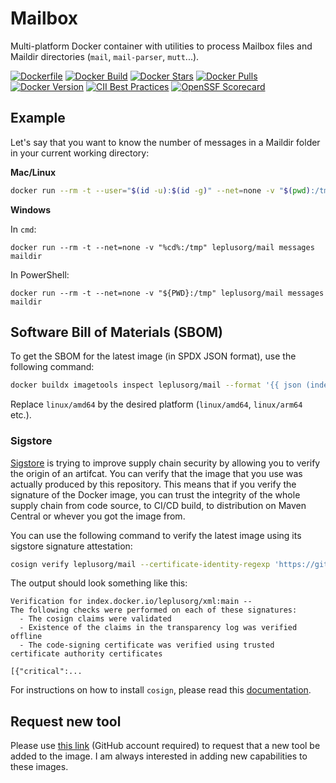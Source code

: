 # Mailbox

Multi-platform Docker container with utilities to process Mailbox files and Maildir directories (`mail`, `mail-parser`, `mutt`...).

[![Dockerfile](https://img.shields.io/badge/GitHub-Dockerfile-blue)](mail/Dockerfile)
[![Docker Build](https://github.com/leplusorg/docker-mail/workflows/Docker/badge.svg)](https://github.com/leplusorg/docker-mail/actions?query=workflow:"Docker")
[![Docker Stars](https://img.shields.io/docker/stars/leplusorg/mail)](https://hub.docker.com/r/leplusorg/mail)
[![Docker Pulls](https://img.shields.io/docker/pulls/leplusorg/mail)](https://hub.docker.com/r/leplusorg/mail)
[![Docker Version](https://img.shields.io/docker/v/leplusorg/mail?sort=semver)](https://hub.docker.com/r/leplusorg/mail)
[![CII Best Practices](https://bestpractices.coreinfrastructure.org/projects/10081/badge)](https://bestpractices.coreinfrastructure.org/projects/10081)
[![OpenSSF Scorecard](https://api.securityscorecards.dev/projects/github.com/leplusorg/docker-mail/badge)](https://securityscorecards.dev/viewer/?uri=github.com/leplusorg/docker-mail)

## Example

Let's say that you want to know the number of messages in a Maildir folder in your current working directory:

**Mac/Linux**

```bash
docker run --rm -t --user="$(id -u):$(id -g)" --net=none -v "$(pwd):/tmp" leplusorg/mail messages maildir
```

**Windows**

In `cmd`:

```batch
docker run --rm -t --net=none -v "%cd%:/tmp" leplusorg/mail messages maildir
```

In PowerShell:

```pwsh
docker run --rm -t --net=none -v "${PWD}:/tmp" leplusorg/mail messages maildir
```

## Software Bill of Materials (SBOM)

To get the SBOM for the latest image (in SPDX JSON format), use the
following command:

```bash
docker buildx imagetools inspect leplusorg/mail --format '{{ json (index .SBOM "linux/amd64").SPDX }}'
```

Replace `linux/amd64` by the desired platform (`linux/amd64`, `linux/arm64` etc.).

### Sigstore

[Sigstore](https://docs.sigstore.dev) is trying to improve supply
chain security by allowing you to verify the origin of an
artifcat. You can verify that the image that you use was actually
produced by this repository. This means that if you verify the
signature of the Docker image, you can trust the integrity of the
whole supply chain from code source, to CI/CD build, to distribution
on Maven Central or whever you got the image from.

You can use the following command to verify the latest image using its
sigstore signature attestation:

```bash
cosign verify leplusorg/mail --certificate-identity-regexp 'https://github\.com/leplusorg/docker-mail/\.github/workflows/.+' --certificate-oidc-issuer 'https://token.actions.githubusercontent.com'
```

The output should look something like this:

```text
Verification for index.docker.io/leplusorg/xml:main --
The following checks were performed on each of these signatures:
  - The cosign claims were validated
  - Existence of the claims in the transparency log was verified offline
  - The code-signing certificate was verified using trusted certificate authority certificates

[{"critical":...
```

For instructions on how to install `cosign`, please read this [documentation](https://docs.sigstore.dev/cosign/system_config/installation/).

## Request new tool

Please use [this link](https://github.com/leplusorg/docker-mail/issues/new?assignees=thomasleplus&labels=enhancement&template=feature_request.md&title=%5BFEAT%5D) (GitHub account required) to request that a new tool be added to the image. I am always interested in adding new capabilities to these images.
